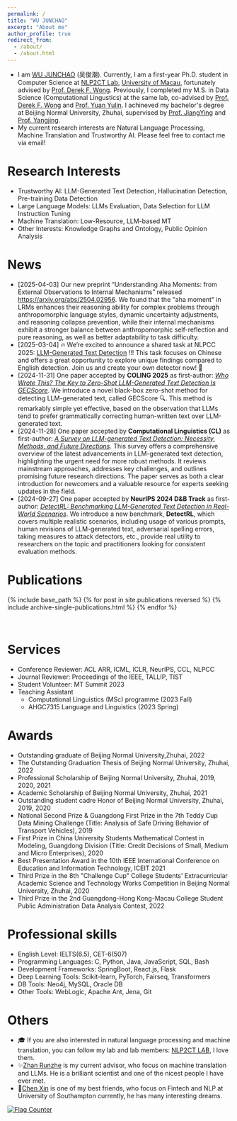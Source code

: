 ```yaml
---
permalink: /
title: "WU JUNCHAO"
excerpt: "About me"
author_profile: true
redirect_from: 
  - /about/
  - /about.html
---
```


- I am [WU JUNCHAO](https://junchaoiu.github.io) (吴俊潮). Currently, I am a first-year Ph.D. student in Computer Science at [NLP2CT Lab](http://nlp2ct.cis.umac.mo/), [University of Macau](https://www.um.edu.mo/), fortunately advised by [Prof. Derek F. Wong](https://www.fst.um.edu.mo/personal/derek-wong/). Previously, I completed my M.S. in Data Science (Computational Lingustics) at the same lab, co-advised by [Prof. Derek F. Wong](https://www.fst.um.edu.mo/personal/derek-wong/) and [Prof. Yuan Yulin](https://fah.um.edu.mo/yuan-yulin/). I achineved my bachelor's degree at Beijing Normal University, Zhuhai, supervised by [Prof. JiangYing](https://rsgyy.bnu.edu.cn/yjjg/glcxyjzx/glcxyjzxrcdw/97671.html) and [Prof. Yangjing](https://rsgyy.bnu.edu.cn/yjjg/yykxyjzx/rcdw2/97903.html). 
- My current research interests are Natural Language Processing, Machine Translation and Trustworthy AI. Please feel free to contact me via email!

Research Interests
======
- Trustworthy AI: LLM-Generated Text Detection, Hallucination Detection, Pre-training Data Detection
- Large Language Models: LLMs Evaluation, Data Selection for LLM Instruction Tuning
- Machine Translation: Low-Resource, LLM-based MT
- Other Interests: Knowledge Graphs and Ontology, Public Opinion Analysis

News
======
- [2025-04-03] Our new preprint “Understanding Aha Moments: from External Observations to Internal Mechanisms” released https://arxiv.org/abs/2504.02956. We found that the "aha moment" in LRMs enhances their reasoning ability for complex problems through anthropomorphic language styles, dynamic uncertainty adjustments, and reasoning collapse prevention, while their internal mechanisms exhibit a stronger balance between anthropomorphic self-reflection and pure reasoning, as well as better adaptability to task difficulty.
- [2025-03-04] 🔥 We’re excited to announce a shared task at NLPCC 2025: [LLM-Generated Text Detection](https://github.com/NLP2CT/NLPCC-2025-Task1) !!! This task focuses on Chinese and offers a great opportunity to explore unique findings compared to English detection. Join us and create your own detector now! 🚀
- [2024-11-31] One paper accepted by **COLING 2025** as first-author: *[Who Wrote This? The Key to Zero-Shot LLM-Generated Text Detection Is GECScore](https://arxiv.org/abs/2405.04286)*. We introduce a novel black-box zero-shot method for detecting LLM-generated text, called GECScore 🔍. This method is remarkably simple yet effective, based on the observation that LLMs tend to prefer grammatically correcting human-written text over LLM-generated text.
- [2024-11-28] One paper accepted by **Computational Linguistics (CL)** as first-author: *[A Survey on LLM-generated Text Detection: Necessity, Methods, and Future Directions](https://arxiv.org/abs/2310.14724)*. This survey offers a comprehensive overview of the latest advancements in LLM-generated text detection, highlighting the urgent need for more robust methods. It reviews mainstream approaches, addresses key challenges, and outlines promising future research directions. The paper serves as both a clear introduction for newcomers and a valuable resource for experts seeking updates in the field.
- [2024-09-27] One paper accepted by **NeurIPS 2024 D&B Track** as first-author: *[DetectRL: Benchmarking LLM-Generated Text Detection in Real-World Scenarios](https://openreview.net/forum?id=ZGMkOikEyv)*. We introduce a new benchmark, **DetectRL**, which covers multiple realistic scenarios, including usage of various prompts, human revisions of LLM-generated text, adversarial spelling errors, taking measures to attack detectors, etc., provide real utility to researchers on the topic and practitioners looking for consistent evaluation methods.

<!-- 这是一个注释，读者看不到 - [2023-12-23] Really excited that my girlfriend and I published our first paper. It is worth commemorating this moment. Welcome to access it: *[Evolutionary game analysis of prefabricated buildings adoption under carbon emission trading scheme](https://www.sciencedirect.com/science/article/pii/S0360132323011484)*. -->
<!-- 这是一个注释，读者看不到 - [2023-10-23] Our survey paper on **LLM-generated Text Detection** is now available on arxiv: *[A Survey on LLM-generated Text Detection: Necessity, Methods, and Future Directions](https://arxiv.org/abs/2310.14724)*. -->
<!-- 这是一个注释，读者看不到 - [2023-10-13] One paper accepted by **MT Summit 2023** as co-author, and is now available on arxiv: *[Human-in-the-loop Machine Translation with Large Language Model](https://arxiv.org/abs/2310.08908)*.  -->

Publications
======
{% include base_path %}
{% for post in site.publications reversed %}
  {% include archive-single-publications.html %}
{% endfor %}

<br/>

Services
======
- Conference Reviewer: ACL ARR, ICML, ICLR, NeurIPS, CCL, NLPCC
- Journal Reviewer: Proceedings of the IEEE, TALLIP, TIST
- Student Volunteer: MT Summit 2023
- Teaching Assistant
  - Computational Linguistics (MSc) programme (2023 Fall)
  - AHGC7315 Language and Linguistics (2023 Spring)

Awards
======
- Outstanding graduate of Beijing Normal University,Zhuhai, 2022
- The Outstanding Graduation Thesis of Beijing Normal University, Zhuhai, 2022
- Professional Scholarship of Beijing Normal University, Zhuhai, 2019, 2020, 2021
- Academic Scholarship of Beijing Normal University, Zhuhai, 2021
- Outstanding student cadre Honor of Beijing Normal University, Zhuhai, 2019, 2020
- National Second Prize & Guangdong First Prize in the 7th Teddy Cup Data Mining Challenge (Title: Analysis of Safe Driving Behavior of Transport Vehicles), 2019
- First Prize in China University Students Mathematical Contest in Modeling, Guangdong Division (Title: Credit Decisions of Small, Medium and Micro Enterprises), 2020
- Best Presentation Award in the 10th IEEE International Conference on Education and Information Technology, ICEIT 2021
- Third Prize in the 8th "Challenge Cup" College Students' Extracurricular Academic Science and Technology Works Competition in Beijing Normal University, Zhuhai, 2020
- Third Prize in the 2nd Guangdong-Hong Kong-Macau College Student Public Administration Data Analysis Contest, 2022

Professional skills
======
* English Level: IELTS(6.5), CET-6(507)
* Programming Languages: C, Python, Java, JavaScript, SQL, Bash
* Development Frameworks: SpringBoot, React.js, Flask
* Deep Learning Tools: Scikit-learn, PyTorch, Fairseq, Transformers
* DB Tools: Neo4j, MySQL, Oracle DB
* Other Tools: WebLogic, Apache Ant, Jena, Git

Others
======
- 🎓 If you are also interested in natural language processing and machine translation, you can follow my lab and lab members: [NLP2CT LAB](http://nlp2ct.cis.um.edu.mo/), I love them.
- ✨[Zhan Runzhe](https://runzhe.me/) is my current advisor, who focus on machine translation and LLMs. He is a brilliant scientist and one of the nicest people I have ever met.
- 🌈[Chen Xin](https://github.com/Chen-X666) is one of my best friends, who focus on Fintech and NLP at University of Southampton currently, he has many interesting dreams.

<a href="https://info.flagcounter.com/kvwb"><img src="https://s11.flagcounter.com/count/kvwb/bg_FFFFFF/txt_000000/border_CCCCCC/columns_5/maxflags_15/viewers_0/labels_0/pageviews_0/flags_0/percent_0/" alt="Flag Counter" border="0"></a>
